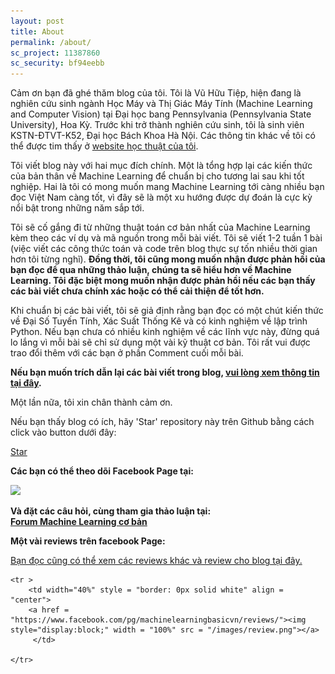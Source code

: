 ```yaml
---
layout: post
title: About
permalink: /about/
sc_project: 11387860
sc_security: bf94eebb
---
```


Cảm ơn bạn đã ghé thăm blog của tôi. Tôi là Vũ Hữu Tiệp, hiện đang là nghiên cứu sinh ngành Học Máy và Thị Giác Máy Tính (Machine Learning and Computer Vision) tại Đại học bang Pennsylvania (Pennsylvania State University), Hoa Kỳ. Trước khi trở thành nghiên cứu sinh, tôi là sinh viên KSTN-ĐTVT-K52, Đại học Bách Khoa Hà Nội. Các thông tin khác về tôi có thể được tim thấy ở [website học thuật của tôi](http://www.personal.psu.edu/thv102/).

Tôi viết blog này với hai mục đích chính. Một là tổng hợp lại các kiến thức của bản thân về Machine Learning để chuẩn bị cho tương lai sau khi tốt nghiệp. Hai là tôi có mong muốn mang Machine Learning tới càng nhiều bạn đọc Việt Nam càng tốt, vì đây sẽ là một xu hướng 
được dự đoán là cực kỳ nổi bật trong những năm sắp tới. 

Tôi sẽ cố gắng đi từ những thuật toán cơ bản nhất của Machine Learning kèm theo các ví dụ và mã nguồn trong mỗi bài viết. Tôi sẽ viết 1-2 tuần 1 bài (việc viết các công thức toán và code trên blog thực sự tốn nhiều thời gian hơn tôi từng nghĩ). **Đồng thời, tôi cũng mong muốn nhận được phản hồi của bạn đọc để qua những thảo luận, chúng ta sẽ hiểu hơn về Machine Learning. Tôi đặc biệt mong muốn nhận được phản hồi nếu các bạn thấy các bài viết chưa chính xác hoặc có thể cải thiện để tốt hơn.**

Khi chuẩn bị các bài viết, tôi sẽ giả định rằng bạn đọc có một chút kiến thức về Đại Số Tuyến Tính, Xác Suất Thống Kê và có kinh nghiệm về lập trình Python. Nếu bạn chưa có nhiều kinh nghiệm về các lĩnh vực này, đừng quá lo lắng vì mỗi bài sẽ chỉ sử dụng một vài kỹ thuật cơ bản. Tôi rất vui được trao đổi thêm với các bạn ở phần Comment cuối mỗi bài.

**Nếu bạn muốn trích dẫn lại các bài viết trong blog, [vui lòng xem thông tin tại đây](/copyrights/).**

Một lần nữa, tôi xin chân thành cảm ơn.

Nếu bạn thấy blog có ích, hãy 'Star' repository này trên Github bằng cách click vào button dưới đây:

<!-- Place this tag where you want the button to render. -->
<a class="github-button" href="https://github.com/tiepvupsu/tiepvupsu.github.io" data-icon="octicon-star" data-size="large" data-show-count="true" aria-label="Star tiepvupsu/tiepvupsu.github.io on GitHub">Star</a>



<b>Các bạn có thể theo dõi Facebook Page tại:</b> <br>
<div class="share-page">
    <a href = "https://www.facebook.com/machinelearningbasicvn/" target="_blank" title="Follow us"><img src = "https://simplesharebuttons.com/images/somacro/facebook.png" width="50"></a>
</div>

<b>Và đặt các câu hỏi, cùng tham gia thảo luận tại:</b> <br>
[**Forum Machine Learning cơ bản**](https://www.facebook.com/groups/257768141347267/)

**Một vài reviews trên facebook Page:**

[Bạn đọc cũng có thể xem các reviews khác và review cho blog tại đây.](https://www.facebook.com/pg/machinelearningbasicvn/reviews/)

<div>
<table width = "100%" style = "border: 0px solid white">

    <tr >
        <td width="40%" style = "border: 0px solid white" align = "center">
        <a href = "https://www.facebook.com/pg/machinelearningbasicvn/reviews/"><img  style="display:block;" width = "100%" src = "/images/review.png"></a>
         </td>
        
    </tr>
</table>
</div>

<!-- Place this tag in your head or just before your close body tag. -->
<script async defer src="https://buttons.github.io/buttons.js"></script>
